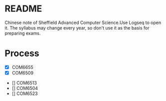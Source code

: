 # README

Chinese note of Sheffield Advanced Computer Science.Use Logseq to open it.
The syllabus may change every year, so don't use it as the basis for preparing exams.

# Process
- [x] COM6655 
- [x] COM6509
- [] COM6513
- [] COM6504
- [] COM6523
